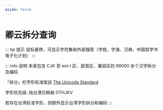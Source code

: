 ```yaml
---
aside: false
---
```

<script setup>
import Search from '@/search/FetchSearch.vue'
</script>

# 卿云拆分查询

<div class="zigen-font">
<Search chaifenUrl="/chaifen.csv" zigenUrl="/zigen-joy.csv" />
</div>

::: tip 提示
鼠标悬停，可显示字符集和外部搜索（字统、字海、汉典、中国哲学书电子化计划）
:::

::: info 说明
本表包含 CJK 至 ext-I 区、部首区、兼容区的 99000 余个汉字拆分及编码

「拆分」栏字形标准取自 [The Unicode Standard](https://www.unicode.org/versions/Unicode15.1.0/)

字形优先级: 陆台港日韩越 GTHJKV

若存在台湾标准字形，则额外显示台湾字形拆分和编码
:::